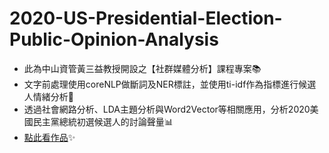 # 2020-US-Presidential-Election-Public-Opinion-Analysis

+ 此為中山資管黃三益教授開設之【社群媒體分析】課程專案📚
+ 文字前處理使用coreNLP做斷詞及NER標註，並使用ti-idf作為指標進行候選人情緒分析📝
+ 透過社會網路分析、LDA主題分析與Word2Vector等相關應用，分析2020美國民主黨總統初選候選人的討論聲量📊
+ [點此看作品](https://rpubs.com/RitaTang/usa_2020election)✨
